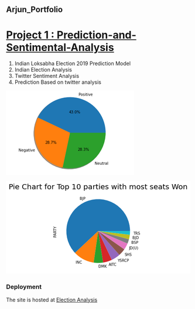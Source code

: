 ## Arjun_Portfolio




# [Project 1 : Prediction-and-Sentimental-Analysis](https://github.com/ar5jun/Prediction-and-Sentimental-Analysis)

1. Indian Loksabha Election 2019 Prediction Model
2. Indian Election Analysis
3. Twitter Sentiment Analysis
4. Prediction Based on twitter analysis


![Loading...](https://github.com/ar5jun/Arjun_Portfolio/blob/main/images/twitter_vader.png)

![Loading...](https://raw.githubusercontent.com/ar5jun/Arjun_Portfolio/main/images/pie%20_chart_top_parties.png)


### Deployment
The site is hosted at [Election Analysis](https://electionanalysis.herokuapp.com/)
